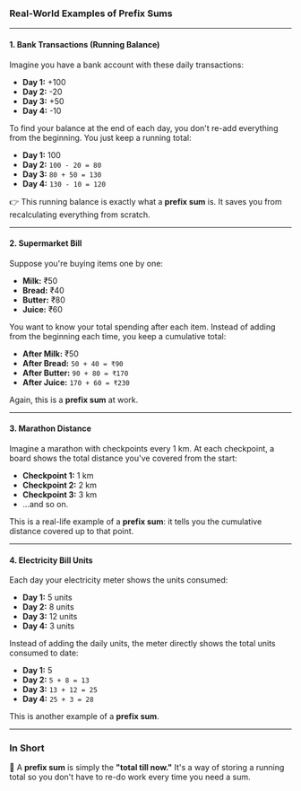 ### Real-World Examples of Prefix Sums

---

#### 1. Bank Transactions (Running Balance)

Imagine you have a bank account with these daily transactions:

* **Day 1:** +100
* **Day 2:** -20
* **Day 3:** +50
* **Day 4:** -10

To find your balance at the end of each day, you don't re-add everything from the beginning. You just keep a running total:

* **Day 1:** 100
* **Day 2:** `100 - 20 = 80`
* **Day 3:** `80 + 50 = 130`
* **Day 4:** `130 - 10 = 120`

👉 This running balance is exactly what a **prefix sum** is. It saves you from recalculating everything from scratch.

---

#### 2. Supermarket Bill

Suppose you're buying items one by one:

* **Milk:** ₹50
* **Bread:** ₹40
* **Butter:** ₹80
* **Juice:** ₹60

You want to know your total spending after each item. Instead of adding from the beginning each time, you keep a cumulative total:

* **After Milk:** ₹50
* **After Bread:** `50 + 40 = ₹90`
* **After Butter:** `90 + 80 = ₹170`
* **After Juice:** `170 + 60 = ₹230`

Again, this is a **prefix sum** at work.

---

#### 3. Marathon Distance

Imagine a marathon with checkpoints every 1 km. At each checkpoint, a board shows the total distance you've covered from the start:

* **Checkpoint 1:** 1 km
* **Checkpoint 2:** 2 km
* **Checkpoint 3:** 3 km
* ...and so on.

This is a real-life example of a **prefix sum**: it tells you the cumulative distance covered up to that point.

---

#### 4. Electricity Bill Units

Each day your electricity meter shows the units consumed:

* **Day 1:** 5 units
* **Day 2:** 8 units
* **Day 3:** 12 units
* **Day 4:** 3 units

Instead of adding the daily units, the meter directly shows the total units consumed to date:

* **Day 1:** 5
* **Day 2:** `5 + 8 = 13`
* **Day 3:** `13 + 12 = 25`
* **Day 4:** `25 + 3 = 28`

This is another example of a **prefix sum**.

---

### In Short

📌 A **prefix sum** is simply the **"total till now."** It's a way of storing a running total so you don't have to re-do work every time you need a sum.